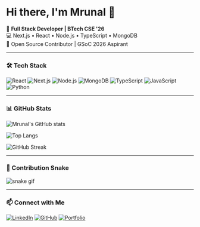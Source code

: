 # Hi there, I'm Mrunal 👋

🚀 **Full Stack Developer | BTech CSE '26**  
💻 Next.js • React • Node.js • TypeScript • MongoDB  
🌱 Open Source Contributor | GSoC 2026 Aspirant  

---

### 🛠 Tech Stack
![React](https://img.shields.io/badge/React-20232A?style=for-the-badge&logo=react&logoColor=61DAFB)
![Next.js](https://img.shields.io/badge/Next.js-black?style=for-the-badge&logo=next.js&logoColor=white)
![Node.js](https://img.shields.io/badge/Node.js-43853D?style=for-the-badge&logo=node.js&logoColor=white)
![MongoDB](https://img.shields.io/badge/MongoDB-4EA94B?style=for-the-badge&logo=mongodb&logoColor=white)
![TypeScript](https://img.shields.io/badge/TypeScript-007ACC?style=for-the-badge&logo=typescript&logoColor=white)
![JavaScript](https://img.shields.io/badge/JavaScript-F7DF1E?style=for-the-badge&logo=javascript&logoColor=black)
![Python](https://img.shields.io/badge/Python-3776AB?style=for-the-badge&logo=python&logoColor=white)

---

### 📊 GitHub Stats
![Mrunal's GitHub stats](https://github-readme-stats.vercel.app/api?username=Mrunu2122&show_icons=true&theme=radical)  

![Top Langs](https://github-readme-stats.vercel.app/api/top-langs/?username=Mrunu2122&layout=compact&theme=tokyonight)  

![GitHub Streak](https://streak-stats.demolab.com?user=Mrunu2122&theme=dark&border_radius=4.5)

---

### 🐍 Contribution Snake
![snake gif](https://github.com/Mrunu2122/Mrunu2122/blob/output/github-contribution-grid-snake.svg)

---

### 📫 Connect with Me
[![LinkedIn](https://img.shields.io/badge/LinkedIn-0A66C2?style=for-the-badge&logo=linkedin&logoColor=white)](https://linkedin.com/in/mrunal-soshte-238a372ba)
[![GitHub](https://img.shields.io/badge/GitHub-100000?style=for-the-badge&logo=github&logoColor=white)](https://github.com/Mrunu2122)
[![Portfolio](https://img.shields.io/badge/Portfolio-000000?style=for-the-badge&logo=vercel&logoColor=white)](https://portfolio-mrunal.vercel.app)

